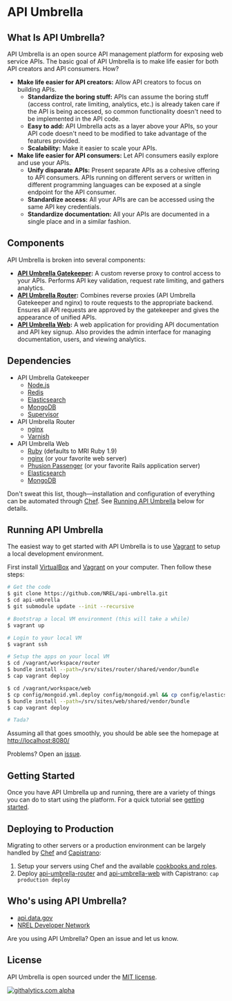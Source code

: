 # API Umbrella

## What Is API Umbrella?

API Umbrella is an open source API management platform for exposing web service APIs. The basic goal of API Umbrella is to make life easier for both API creators and API consumers. How?

* **Make life easier for API creators:** Allow API creators to focus on building APIs.
  * **Standardize the boring stuff:** APIs can assume the boring stuff (access control, rate limiting, analytics, etc.) is already taken care if the API is being accessed, so common functionality doesn't need to be implemented in the API code.
  * **Easy to add:** API Umbrella acts as a layer above your APIs, so your API code doesn't need to be modified to take advantage of the features provided.
  * **Scalability:** Make it easier to scale your APIs.
* **Make life easier for API consumers:** Let API consumers easily explore and use your APIs.
  * **Unify disparate APIs:** Present separate APIs as a cohesive offering to API consumers. APIs running on different servers or written in different programming languages can be exposed at a single endpoint for the API consumer.
  * **Standardize access:** All your APIs are can be accessed using the same API key credentials.
  * **Standardize documentation:** All your APIs are documented in a single place and in a similar fashion.

## Components

API Umbrella is broken into several components:

* **[API Umbrella Gatekeeper](https://github.com/NREL/api-umbrella-gatekeeper):** A custom reverse proxy to control access to your APIs. Performs API key validation, request rate limiting, and gathers analytics.
* **[API Umbrella Router](https://github.com/NREL/api-umbrella-router/tree/master):** Combines reverse proxies (API Umbrella Gatekeeper and nginx) to route requests to the appropriate backend. Ensures all API requests are approved by the gatekeeper and gives the appearance of unified APIs.
* **[API Umbrella Web](https://github.com/NREL/api-umbrella-web/tree/master):** A web application for providing API documentation and API key signup. Also provides the admin interface for managing documentation, users, and viewing analytics.

## Dependencies

* API Umbrella Gatekeeper
  * [Node.js](http://nodejs.org/)
  * [Redis](http://redis.io/)
  * [Elasticsearch](http://www.elasticsearch.org/)
  * [MongoDB](http://www.mongodb.org/)
  * [Supervisor](http://supervisord.org/)
* API Umbrella Router
  * [nginx](http://nginx.org/)
  * [Varnish](http://varnish-cache.org)
* API Umbrella Web
  * [Ruby](http://www.ruby-lang.org/en/) (defaults to MRI Ruby 1.9)
  * [nginx](http://nginx.org/) (or your favorite web server)
  * [Phusion Passenger](http://www.modrails.com/) (or your favorite Rails application server)
  * [Elasticsearch](http://www.elasticsearch.org/)
  * [MongoDB](http://www.mongodb.org/)

Don't sweat this list, though—installation and configuration of everything can be automated through [Chef](http://www.opscode.com/chef/). See [Running API Umbrella](#running-api-umbrella) below for details.

## Running API Umbrella

The easiest way to get started with API Umbrella is to use [Vagrant](http://vagrantup.com/) to setup a local development environment.

First install [VirtualBox](https://www.virtualbox.org/wiki/Downloads) and [Vagrant](http://vagrantup.com/) on your computer. Then follow these steps:

```sh
# Get the code
$ git clone https://github.com/NREL/api-umbrella.git
$ cd api-umbrella
$ git submodule update --init --recursive

# Bootstrap a local VM environment (this will take a while)
$ vagrant up

# Login to your local VM
$ vagrant ssh

# Setup the apps on your local VM
$ cd /vagrant/workspace/router
$ bundle install --path=/srv/sites/router/shared/vendor/bundle
$ cap vagrant deploy

$ cd /vagrant/workspace/web
$ cp config/mongoid.yml.deploy config/mongoid.yml && cp config/elasticsearch.yml.deploy config/elasticsearch.yml
$ bundle install --path=/srv/sites/web/shared/vendor/bundle
$ cap vagrant deploy

# Tada?
```

Assuming all that goes smoothly, you should be able see the homepage at [http://localhost:8080/](http://localhost:8080/)

Problems? Open an [issue](https://github.com/NREL/api-umbrella/issues).

## Getting Started

Once you have API Umbrella up and running, there are a variety of things you can do to start using the platform. For a quick tutorial see [getting started](https://github.com/NREL/api-umbrella/blob/master/doc/GettingStarted.md).

## Deploying to Production

Migrating to other servers or a production environment can be largely handled by [Chef](http://www.opscode.com/chef/) and [Capistrano](http://capistranorb.com/):

1. Setup your servers using Chef and the available [cookbooks and roles](https://github.com/NREL/api-umbrella/tree/master/chef).
2. Deploy [api-umbrella-router](https://github.com/NREL/api-umbrella-router/tree/master) and [api-umbrella-web](https://github.com/NREL/api-umbrella-web/tree/master) with Capistrano: `cap production deploy`

## Who's using API Umbrella?

* [api.data.gov](http://api.data.gov/)
* [NREL Developer Network](http://developer.nrel.gov/)

Are you using API Umbrella? Open an issue and let us know.

## License

API Umbrella is open sourced under the [MIT license](https://github.com/NREL/api-umbrella/blob/master/LICENSE.txt).

[![githalytics.com alpha](https://cruel-carlota.pagodabox.com/9caf7fc8bb54ccd9e1670affa6b82618 "githalytics.com")](http://githalytics.com/NREL/api-umbrella)
